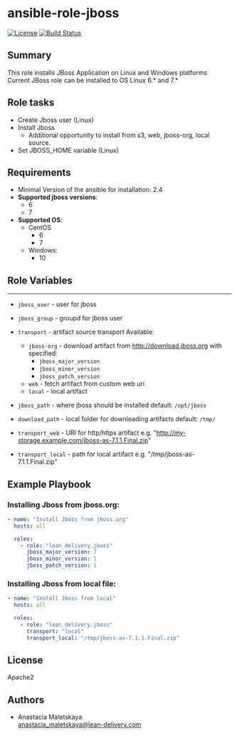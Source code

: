 ansible-role-jboss
=========
[![License](https://img.shields.io/badge/license-Apache-green.svg?style=flat)](https://raw.githubusercontent.com/lean-delivery/ansible-role-jboss/master/LICENSE)
[![Build Status](https://travis-ci.org/lean-delivery/ansible-role-jboss.svg?branch=master)](https://travis-ci.org/lean-delivery/ansible-role-jboss)

## Summary

This role installs JBoss Application on Linux and Windows platforms  
Current JBoss role can be installed to OS Linux 6.* and 7.*


Role tasks
------------

 - Create Jboss user (Linux)
 - Install Jboss
   - Additional opportunity to install from s3, web, jboss-org, local source.
 - Set JBOSS_HOME variable (Linux)


Requirements
------------

 - Minimal Version of the ansible for installation: 2.4
 - **Supported jboss versions**:
   - 6
   - 7
 - **Supported OS**:
   - CentOS
     - 6
     - 7
   - Windows:
     - 10


## Role Variables
--------------

  - `jboss_user` - user for jboss
  - `jboss_group` - groupd for jboss user

  - `transport` - artifact source transport
     Available:
      - `jboss-org` - download artifact from http://download.jboss.org with specified:
          - `jboss_major_version`
          - `jboss_minor_version`
          - `jboss_patch_version`
      - `web` - fetch artifact from custom web uri
      - `local` - local artifact

  - `jboss_path` - where jboss should be installed
    default: `/opt/jboss`

  - `download_path` - local folder for downloading artifacts
    default: `/tmp/`

  - `transport_web` - URI for http/https artifact  e.g. "http://my-storage.example.com/jboss-as-7.1.1.Final.zip"
  - `transport_local` - path for local artifact e.g. "/tmp/jboss-as-7.1.1.Final.zip"


Example Playbook
----------------

### Installing Jboss from jboss.org:
```yaml
- name: "Install Jboss from jboss.org"
  hosts: all

  roles:
    - role: "lean_delivery.jboss"
      jboss_major_version: 7
      jboss_minor_version: 1
      jboss_patch_version: 1
```

### Installing Jboss from local file:
```yaml
- name: "Install Jboss from local"
  hosts: all

  roles:
    - role: "lean_delivery.jboss"
      transport: "local"
      transport_local: "/tmp/jboss-as-7.1.1.Final.zip"
```


## License

Apache2

## Authors

  - Anastacia Maletskaya  
    <anastacia_maletskaya@lean-delivery.com>
